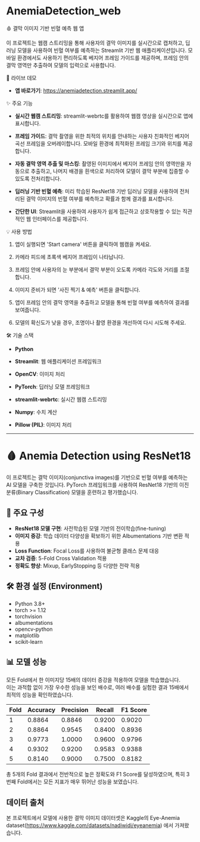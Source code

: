 # AnemiaDetection_web
🩸 결막 이미지 기반 빈혈 예측 웹 앱

이 프로젝트는 웹캠 스트리밍을 통해 사용자의 결막 이미지를 실시간으로 캡처하고, 딥러닝 모델을 사용하여 빈혈 여부를 예측하는 Streamlit 기반 웹 애플리케이션입니다. 모바일 환경에서도 사용하기 편리하도록 베지어 프레임 가이드를 제공하며, 프레임 안의 결막 영역만 추출하여 모델의 입력으로 사용합니다.

🚀 라이브 데모

- **앱 바로가기**: https://anemiadetection.streamlit.app/

✨ 주요 기능

- **실시간 웹캠 스트리밍**: streamlit-webrtc를 활용하여 웹캠 영상을 실시간으로 앱에 표시합니다.

- **프레임 가이드**: 결막 촬영을 위한 최적의 위치를 안내하는 사용자 친화적인 베지어 곡선 프레임을 오버레이합니다. 모바일 환경에 최적화된 프레임 크기와 위치를 제공합니다.

- **자동 결막 영역 추출 및 마스킹**: 촬영된 이미지에서 베지어 프레임 안의 영역만을 자동으로 추출하고, 나머지 배경을 흰색으로 처리하여 모델이 결막 부분에 집중할 수 있도록 전처리합니다.

- **딥러닝 기반 빈혈 예측**: 미리 학습된 ResNet18 기반 딥러닝 모델을 사용하여 전처리된 결막 이미지의 빈혈 여부를 예측하고 확률과 함께 결과를 표시합니다.

- **간단한 UI**: Streamlit을 사용하여 사용자가 쉽게 접근하고 상호작용할 수 있는 직관적인 웹 인터페이스를 제공합니다.

💡 사용 방법

1. 앱이 실행되면 'Start camera' 버튼을 클릭하여 웹캠을 켜세요.

2. 카메라 피드에 초록색 베지어 프레임이 나타납니다.

3. 프레임 안에 사용자의 눈 부분에서 결막 부분이 오도록 카메라 각도와 거리를 조절합니다.

4. 이미지 준비가 되면 '사진 찍기 & 예측' 버튼을 클릭합니다.

5. 앱이 프레임 안의 결막 영역을 추출하고 모델을 통해 빈혈 여부를 예측하여 결과를 보여줍니다.

6. 모델의 확신도가 낮을 경우, 조명이나 촬영 환경을 개선하여 다시 시도해 주세요.

🛠 기술 스택

- **Python**

- **Streamlit**: 웹 애플리케이션 프레임워크

- **OpenCV**: 이미지 처리

- **PyTorch**: 딥러닝 모델 프레임워크

- **streamlit-webrtc**: 실시간 웹캠 스트리밍
  
- **Numpy**: 수치 계산

- **Pillow (PIL)**: 이미지 처리

---

# 🩸 Anemia Detection using ResNet18

이 프로젝트는 결막 이미지(conjunctiva images)를 기반으로 빈혈 여부를 예측하는 AI 모델을 구축한 것입니다. PyTorch 프레임워크를 사용하여 ResNet18 기반의 이진 분류(Binary Classification) 모델을 훈련하고 평가했습니다.

## 📁 주요 구성
- **ResNet18 모델 구현**: 사전학습된 모델 기반의 전이학습(fine-tuning)
- **이미지 증강**: 학습 데이터 다양성을 확보하기 위한 Albumentations 기반 변환 적용
- **Loss Function**: Focal Loss를 사용하여 불균형 클래스 문제 대응
- **교차 검증**: 5-Fold Cross Validation 적용
- **정확도 향상**: Mixup, EarlyStopping 등 다양한 전략 적용

## 🛠 환경 설정 (Environment)
- Python 3.8+
- torch >= 1.12
- torchvision
- albumentations
- opencv-python
- matplotlib
- scikit-learn

## 📊 모델 성능

모든 Fold에서 한 이미지당 15배의 데이터 증강을 적용하여 모델을 학습했습니다.  
이는 과적합 없이 가장 우수한 성능을 보인 배수로, 여러 배수를 실험한 결과 15배에서 최적의 성능을 확인하였습니다.

| Fold | Accuracy | Precision | Recall | F1 Score |
|------|----------|-----------|--------|----------|
| 1    | 0.8864   | 0.8846    | 0.9200 | 0.9020   |
| 2    | 0.8864   | 0.9545    | 0.8400 | 0.8936   |
| 3    | 0.9773   | 1.0000    | 0.9600 | 0.9796   |
| 4    | 0.9302   | 0.9200    | 0.9583 | 0.9388   |
| 5    | 0.8140   | 0.9000    | 0.7500 | 0.8182   |

총 5개의 Fold 결과에서 전반적으로 높은 정확도와 F1 Score를 달성하였으며, 특히 3번째 Fold에서는 모든 지표가 매우 뛰어난 성능을 보였습니다.

## 데이터 출처

본 프로젝트에서 모델에 사용한 결막 이미지 데이터셋은 Kaggle의 Eye-Anemia dataset(https://www.kaggle.com/datasets/nadiwidi/eyeanemia) 에서 가져왔습니다.

